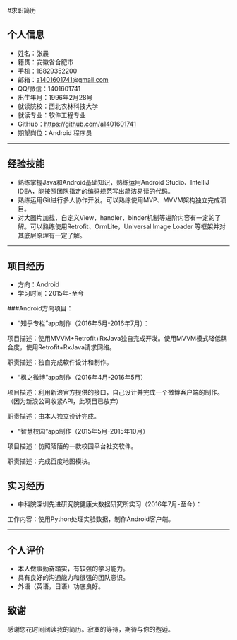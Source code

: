#求职简历

## 个人信息

 - 姓名：张晨
 - 籍贯：安徽省合肥市
 - 手机：18829352200
 - 邮箱：a1401601741@gmail.com
 - QQ/微信：1401601741
 - 出生年月：1996年2月28号
 - 就读院校：西北农林科技大学
 - 就读专业：软件工程专业
 - GitHub：https://github.com/a1401601741
 - 期望岗位：Android 程序员

---


## 经验技能
 - 熟练掌握Java和Android基础知识，熟练运用Android Studio、IntelliJ IDEA，能按照团队指定的编码规范写出简洁易读的代码。
 - 熟练运用Git进行多人协作开发。可以熟练使用MVP、MVVM架构独立完成项目。
 - 对大图片加载，自定义View，handler，binder机制等进阶内容有一定的了解。可以熟练使用Retrofit、OrmLite，Universal Image Loader 等框架并对其底层原理有一定了解。
 
 

---


## 项目经历

 - 方向：Android 
 - 学习时间：2015年-至今
 
 ###Android方向项目：
 - “知乎专栏”app制作（2016年5月-2016年7月）：
 
 项目描述：使用MVVM+Retrofit+RxJava独自完成开发。使用MVVM模式降低耦合度，使用Retrofit+RxJava请求网络。
 
 职责描述：独自完成软件设计和制作。
 - “枫之微博”app制作（2016年4月-2016年5月）
 
 项目描述：利用新浪官方提供的接口，自己设计并完成一个微博客户端的制作。（因为新浪公司收紧API，此项目已放弃）
 
 职责描述：由本人独立设计完成。

 - “智慧校园”app制作（2015年5月-2015年10月）
 
 项目描述：仿照陌陌的一款校园平台社交软件。
 
 职责描述：完成百度地图模块。
 ## 实习经历
 
 - 中科院深圳先进研究院健康大数据研究所实习（2016年7月-至今）：
 
 工作内容：使用Python处理实验数据，制作Android客户端。

---

## 个人评价
- 本人做事勤奋踏实，有较强的学习能力。
- 具有良好的沟通能力和很强的团队意识。
- 外语（英语，日语）功底良好。
 

## 致谢
感谢您花时间阅读我的简历。寂寞的等待，期待与你的邂逅。
